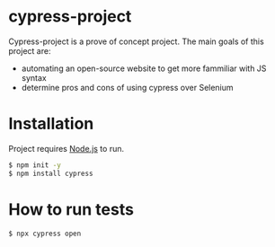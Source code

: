 # cypress-project

Cypress-project is a prove of concept project. The main goals of this project are:
- automating an open-source website to get more fammiliar with JS syntax
- determine pros and cons of using cypress over Selenium

# Installation

Project requires [Node.js](https://nodejs.org/) to run.

```sh
$ npm init -y
$ npm install cypress
```

# How to run tests

```sh
$ npx cypress open
```